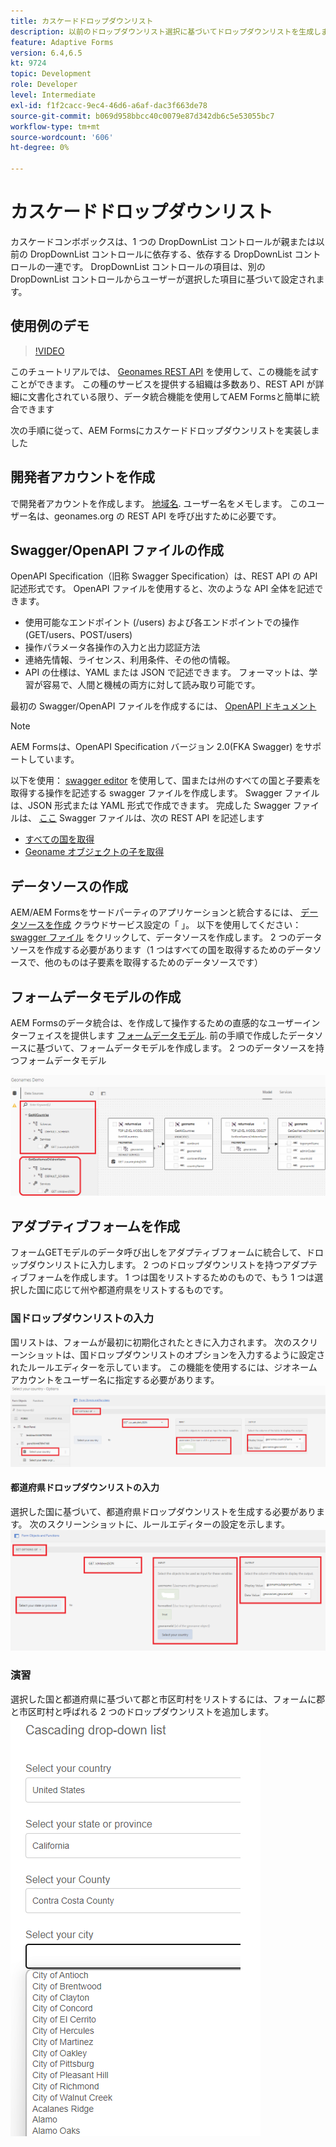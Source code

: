 ```yaml
---
title: カスケードドロップダウンリスト
description: 以前のドロップダウンリスト選択に基づいてドロップダウンリストを生成します。
feature: Adaptive Forms
version: 6.4,6.5
kt: 9724
topic: Development
role: Developer
level: Intermediate
exl-id: f1f2cacc-9ec4-46d6-a6af-dac3f663de78
source-git-commit: b069d958bbcc40c0079e87d342db6c5e53055bc7
workflow-type: tm+mt
source-wordcount: '606'
ht-degree: 0%

---
```


# カスケードドロップダウンリスト

カスケードコンボボックスは、1 つの DropDownList コントロールが親または以前の DropDownList コントロールに依存する、依存する DropDownList コントロールの一連です。 DropDownList コントロールの項目は、別の DropDownList コントロールからユーザーが選択した項目に基づいて設定されます。

## 使用例のデモ

>[!VIDEO](https://video.tv.adobe.com/v/340344?quality=9&learn=on)

このチュートリアルでは、 [Geonames REST API](http://api.geonames.org/) を使用して、この機能を試すことができます。
この種のサービスを提供する組織は多数あり、REST API が詳細に文書化されている限り、データ統合機能を使用してAEM Formsと簡単に統合できます

次の手順に従って、AEM Formsにカスケードドロップダウンリストを実装しました

## 開発者アカウントを作成

で開発者アカウントを作成します。 [地域名](https://www.geonames.org/login). ユーザー名をメモします。 このユーザー名は、geonames.org の REST API を呼び出すために必要です。

## Swagger/OpenAPI ファイルの作成

OpenAPI Specification（旧称 Swagger Specification）は、REST API の API 記述形式です。 OpenAPI ファイルを使用すると、次のような API 全体を記述できます。

* 使用可能なエンドポイント (/users) および各エンドポイントでの操作 (GET/users、POST/users)
* 操作パラメータ各操作の入力と出力認証方法
* 連絡先情報、ライセンス、利用条件、その他の情報。
* API の仕様は、YAML または JSON で記述できます。 フォーマットは、学習が容易で、人間と機械の両方に対して読み取り可能です。

最初の Swagger/OpenAPI ファイルを作成するには、 [OpenAPI ドキュメント](https://swagger.io/docs/specification/2-0/basic-structure/)

>[!NOTE]
> AEM Formsは、OpenAPI Specification バージョン 2.0(FKA Swagger) をサポートしています。

以下を使用： [swagger editor](https://editor.swagger.io/) を使用して、国または州のすべての国と子要素を取得する操作を記述する swagger ファイルを作成します。 Swagger ファイルは、JSON 形式または YAML 形式で作成できます。 完成した Swagger ファイルは、 [ここ](assets/swagger-files.zip)
Swagger ファイルは、次の REST API を記述します
* [すべての国を取得](http://api.geonames.org/countryInfoJSON?username=yourusername)
* [Geoname オブジェクトの子を取得](http://api.geonames.org/childrenJSON?formatted=true&amp;geonameId=6252001&amp;username=yourusername)

## データソースの作成

AEM/AEM Formsをサードパーティのアプリケーションと統合するには、 [データソースを作成](https://experienceleague.adobe.com/docs/experience-manager-learn/forms/ic-web-channel-tutorial/parttwo.html) クラウドサービス設定の「 」。 以下を使用してください： [swagger ファイル](assets/swagger-files.zip) をクリックして、データソースを作成します。
2 つのデータソースを作成する必要があります（1 つはすべての国を取得するためのデータソースで、他のものは子要素を取得するためのデータソースです）


## フォームデータモデルの作成

AEM Formsのデータ統合は、を作成して操作するための直感的なユーザーインターフェイスを提供します [フォームデータモデル](https://experienceleague.adobe.com/docs/experience-manager-65/forms/form-data-model/create-form-data-models.html). 前の手順で作成したデータソースに基づいて、フォームデータモデルを作成します。 2 つのデータソースを持つフォームデータモデル

![fdm](assets/geonames-fdm.png)


## アダプティブフォームを作成

フォームGETモデルのデータ呼び出しをアダプティブフォームに統合して、ドロップダウンリストに入力します。
2 つのドロップダウンリストを持つアダプティブフォームを作成します。 1 つは国をリストするためのもので、もう 1 つは選択した国に応じて州や都道府県をリストするものです。

### 国ドロップダウンリストの入力

国リストは、フォームが最初に初期化されたときに入力されます。 次のスクリーンショットは、国ドロップダウンリストのオプションを入力するように設定されたルールエディターを示しています。 この機能を使用するには、ジオネームアカウントをユーザー名に指定する必要があります。
![get-countries](assets/get-countries-rule-editor.png)

#### 都道府県ドロップダウンリストの入力

選択した国に基づいて、都道府県ドロップダウンリストを生成する必要があります。 次のスクリーンショットに、ルールエディターの設定を示します。
![state-province-options](assets/state-province-options.png)

### 演習

選択した国と都道府県に基づいて郡と市区町村をリストするには、フォームに郡と市区町村と呼ばれる 2 つのドロップダウンリストを追加します。
![運動](assets/cascading-drop-down-exercise.png)
